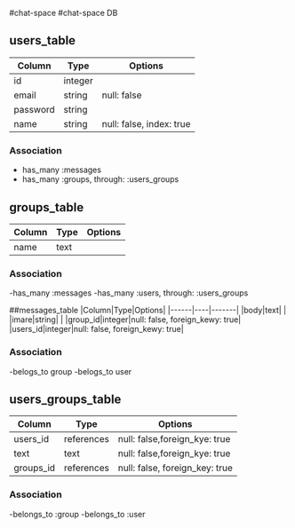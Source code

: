 #chat-space
#chat-space DB

## users_table
|Column|Type|Options|
|------|----|-------|
|id|integer| |
|email|string|null: false|
|password|string| |
|name|string|null: false, index: true|

### Association
- has_many :messages
- has_many :groups, through: :users_groups

## groups_table
|Column|Type|Options|
|------|----|-------|
|name|text| |
### Association
-has_many :messages
-has_many :users, through: :users_groups

##messages_table
|Column|Type|Options|
|------|----|-------|
|body|text| |
|imare|string| |
|group_id|integer|null: false, foreign_kewy: true|
|users_id|integer|null: false, foreign_kewy: true|

### Association
-belogs_to group
-belogs_to user

## users_groups_table
|Column|Type|Options|
|------|----|-------|
|users_id|references|null: false,foreign_kye: true|
|text|text|null: false,foreign_kye: true|
|groups_id|references|null: false, foreign_key: true|

### Association
-belongs_to :group
-belongs_to :user
